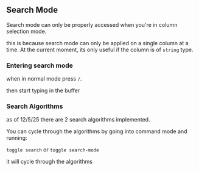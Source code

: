 ## Search Mode
Search mode can only be properly accessed when you're in column selection mode.

this is because search mode can only be applied on a single column at a time.
At the current moment, its only useful if the column is of
`string` type.

### Entering search mode
when in normal mode press `/`.

then start typing in the buffer


### Search Algorithms
as of 12/5/25 there are 2 search algorithms implemented.

You can cycle through the algorithms by going into command mode and running:

`toggle search`
or
`toggle search-mode` 

it will cycle through the algorithms